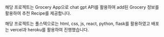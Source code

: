 해당 프로젝트는 Grocery App으로 chat gpt API를 활용하여 add된 Grocery 정보를 활용하여 추천 Recipe를 제공합니다.

해당 프로젝트는 풀스택으로는 html, css, js, react, python, flask를 활용하였고 배포는 vercel과 heroku를 활용하여 진행했습니다.

